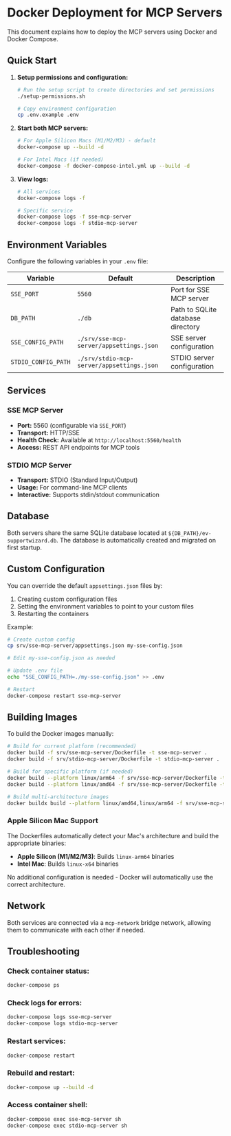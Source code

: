 # Docker Deployment for MCP Servers

This document explains how to deploy the MCP servers using Docker and Docker Compose.

## Quick Start

1. **Setup permissions and configuration:**
   ```bash
   # Run the setup script to create directories and set permissions
   ./setup-permissions.sh
   
   # Copy environment configuration
   cp .env.example .env
   ```

2. **Start both MCP servers:**
   ```bash
   # For Apple Silicon Macs (M1/M2/M3) - default
   docker-compose up --build -d
   
   # For Intel Macs (if needed)
   docker-compose -f docker-compose-intel.yml up --build -d
   ```

3. **View logs:**
   ```bash
   # All services
   docker-compose logs -f
   
   # Specific service
   docker-compose logs -f sse-mcp-server
   docker-compose logs -f stdio-mcp-server
   ```

## Environment Variables

Configure the following variables in your `.env` file:

| Variable | Default | Description |
|----------|---------|-------------|
| `SSE_PORT` | `5560` | Port for SSE MCP server |
| `DB_PATH` | `./db` | Path to SQLite database directory |
| `SSE_CONFIG_PATH` | `./srv/sse-mcp-server/appsettings.json` | SSE server configuration |
| `STDIO_CONFIG_PATH` | `./srv/stdio-mcp-server/appsettings.json` | STDIO server configuration |

## Services

### SSE MCP Server
- **Port:** 5560 (configurable via `SSE_PORT`)
- **Transport:** HTTP/SSE
- **Health Check:** Available at `http://localhost:5560/health`
- **Access:** REST API endpoints for MCP tools

### STDIO MCP Server
- **Transport:** STDIO (Standard Input/Output)
- **Usage:** For command-line MCP clients
- **Interactive:** Supports stdin/stdout communication

## Database

Both servers share the same SQLite database located at `${DB_PATH}/ev-supportwizard.db`. The database is automatically created and migrated on first startup.

## Custom Configuration

You can override the default `appsettings.json` files by:

1. Creating custom configuration files
2. Setting the environment variables to point to your custom files
3. Restarting the containers

Example:
```bash
# Create custom config
cp srv/sse-mcp-server/appsettings.json my-sse-config.json

# Edit my-sse-config.json as needed

# Update .env file
echo "SSE_CONFIG_PATH=./my-sse-config.json" >> .env

# Restart
docker-compose restart sse-mcp-server
```

## Building Images

To build the Docker images manually:

```bash
# Build for current platform (recommended)
docker build -f srv/sse-mcp-server/Dockerfile -t sse-mcp-server .
docker build -f srv/stdio-mcp-server/Dockerfile -t stdio-mcp-server .

# Build for specific platform (if needed)
docker build --platform linux/arm64 -f srv/sse-mcp-server/Dockerfile -t sse-mcp-server .
docker build --platform linux/amd64 -f srv/sse-mcp-server/Dockerfile -t sse-mcp-server .

# Build multi-architecture images
docker buildx build --platform linux/amd64,linux/arm64 -f srv/sse-mcp-server/Dockerfile -t sse-mcp-server .
```

### Apple Silicon Mac Support

The Dockerfiles automatically detect your Mac's architecture and build the appropriate binaries:
- **Apple Silicon (M1/M2/M3)**: Builds `linux-arm64` binaries
- **Intel Mac**: Builds `linux-x64` binaries

No additional configuration is needed - Docker will automatically use the correct architecture.

## Network

Both services are connected via a `mcp-network` bridge network, allowing them to communicate with each other if needed.

## Troubleshooting

### Check container status:
```bash
docker-compose ps
```

### Check logs for errors:
```bash
docker-compose logs sse-mcp-server
docker-compose logs stdio-mcp-server
```

### Restart services:
```bash
docker-compose restart
```

### Rebuild and restart:
```bash
docker-compose up --build -d
```

### Access container shell:
```bash
docker-compose exec sse-mcp-server sh
docker-compose exec stdio-mcp-server sh
```